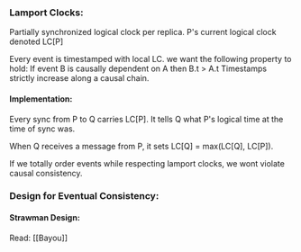### Lamport Clocks:
Partially synchronized logical clock per replica.  P's current logical clock denoted LC\[P]

Every event is timestamped with local LC. we want the following property to hold: If event B is causally dependent on A then B.t > A.t
Timestamps strictly increase along a causal chain.

#### Implementation:
Every sync from P to Q carries LC\[P]. It tells Q what P's logical time at the time of sync was.

When Q receives a message from P, it sets 
LC\[Q] = max(LC\[Q], LC\[P]). 

If we totally order events while respecting lamport clocks, we wont violate causal consistency.


### Design for Eventual Consistency:
#### Strawman Design:




Read: [[Bayou]]